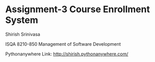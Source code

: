 # Assignment-3 Course Enrollment System

Shirish Srinivasa

ISQA 8210-850
Management of Software Development

Pythonanywhere Link:
http://shirish.pythonanywhere.com/
